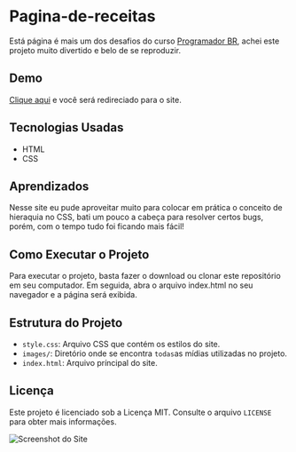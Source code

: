 # Pagina-de-receitas

 Está página é mais um dos desafios do curso [Programador BR](https://programadorbr.com/), achei este projeto muito divertido e belo de se reproduzir.

## Demo

[Clique aqui](https://allan-carlos.github.io/Pagina-de-receitas/) e você será redireciado para o site.

## Tecnologias Usadas

- HTML
- CSS

## Aprendizados

Nesse site eu pude aproveitar muito para colocar em prática o conceito de hieraquia no CSS, bati um pouco a cabeça para resolver certos bugs, porém, com o tempo tudo foi ficando mais fácil!

## Como Executar o Projeto

Para executar o projeto, basta fazer o download ou clonar este repositório em seu computador. Em seguida, abra o arquivo index.html no seu navegador e a página será exibida.

## Estrutura do Projeto

- `style.css`: Arquivo CSS que contém os estilos do site.
- `images/`: Diretório onde se encontra `todas`as mídias utilizadas no projeto.
- `index.html`: Arquivo príncipal do site.

## Licença

Este projeto é licenciado sob a Licença MIT. Consulte o arquivo `LICENSE` para obter mais informações.

![Screenshot do Site](https://imgur.com/7WyHC3B.png)
